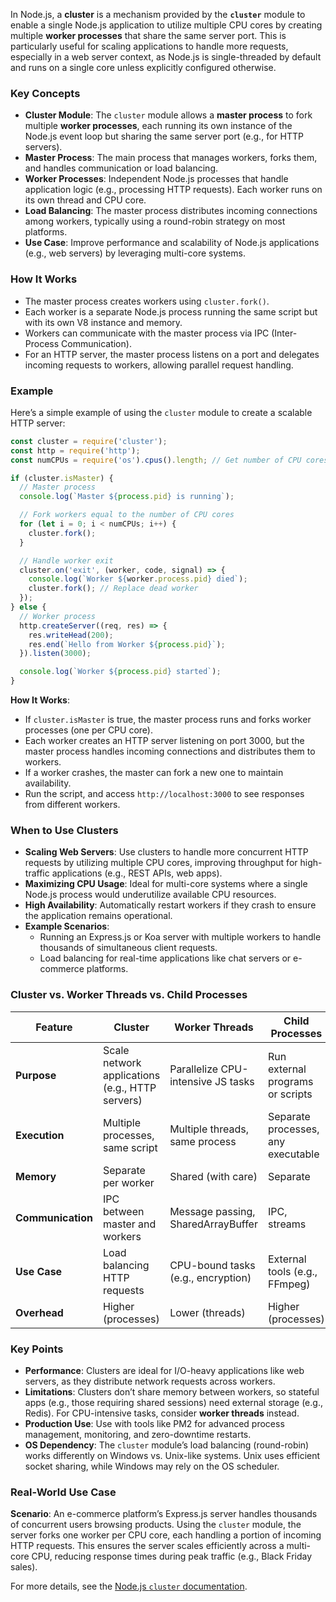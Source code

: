 In Node.js, a **cluster** is a mechanism provided by the **`cluster`** module to enable a single Node.js application to utilize multiple CPU cores by creating multiple **worker processes** that share the same server port. This is particularly useful for scaling applications to handle more requests, especially in a web server context, as Node.js is single-threaded by default and runs on a single core unless explicitly configured otherwise.

### Key Concepts
- **Cluster Module**: The `cluster` module allows a **master process** to fork multiple **worker processes**, each running its own instance of the Node.js event loop but sharing the same server port (e.g., for HTTP servers).
- **Master Process**: The main process that manages workers, forks them, and handles communication or load balancing.
- **Worker Processes**: Independent Node.js processes that handle application logic (e.g., processing HTTP requests). Each worker runs on its own thread and CPU core.
- **Load Balancing**: The master process distributes incoming connections among workers, typically using a round-robin strategy on most platforms.
- **Use Case**: Improve performance and scalability of Node.js applications (e.g., web servers) by leveraging multi-core systems.

### How It Works
- The master process creates workers using `cluster.fork()`.
- Each worker is a separate Node.js process running the same script but with its own V8 instance and memory.
- Workers can communicate with the master process via IPC (Inter-Process Communication).
- For an HTTP server, the master process listens on a port and delegates incoming requests to workers, allowing parallel request handling.

### Example
Here’s a simple example of using the `cluster` module to create a scalable HTTP server:

```javascript
const cluster = require('cluster');
const http = require('http');
const numCPUs = require('os').cpus().length; // Get number of CPU cores

if (cluster.isMaster) {
  // Master process
  console.log(`Master ${process.pid} is running`);

  // Fork workers equal to the number of CPU cores
  for (let i = 0; i < numCPUs; i++) {
    cluster.fork();
  }

  // Handle worker exit
  cluster.on('exit', (worker, code, signal) => {
    console.log(`Worker ${worker.process.pid} died`);
    cluster.fork(); // Replace dead worker
  });
} else {
  // Worker process
  http.createServer((req, res) => {
    res.writeHead(200);
    res.end(`Hello from Worker ${process.pid}`);
  }).listen(3000);

  console.log(`Worker ${process.pid} started`);
}
```

**How It Works**:
- If `cluster.isMaster` is true, the master process runs and forks worker processes (one per CPU core).
- Each worker creates an HTTP server listening on port 3000, but the master process handles incoming connections and distributes them to workers.
- If a worker crashes, the master can fork a new one to maintain availability.
- Run the script, and access `http://localhost:3000` to see responses from different workers.

### When to Use Clusters
- **Scaling Web Servers**: Use clusters to handle more concurrent HTTP requests by utilizing multiple CPU cores, improving throughput for high-traffic applications (e.g., REST APIs, web apps).
- **Maximizing CPU Usage**: Ideal for multi-core systems where a single Node.js process would underutilize available CPU resources.
- **High Availability**: Automatically restart workers if they crash to ensure the application remains operational.
- **Example Scenarios**:
  - Running an Express.js or Koa server with multiple workers to handle thousands of simultaneous client requests.
  - Load balancing for real-time applications like chat servers or e-commerce platforms.

### Cluster vs. Worker Threads vs. Child Processes
| **Feature**            | **Cluster**                          | **Worker Threads**                  | **Child Processes**                |
|------------------------|--------------------------------------|-------------------------------------|------------------------------------|
| **Purpose**            | Scale network applications (e.g., HTTP servers) | Parallelize CPU-intensive JS tasks | Run external programs or scripts   |
| **Execution**          | Multiple processes, same script      | Multiple threads, same process      | Separate processes, any executable |
| **Memory**             | Separate per worker                 | Shared (with care)                  | Separate                          |
| **Communication**      | IPC between master and workers       | Message passing, SharedArrayBuffer  | IPC, streams                      |
| **Use Case**           | Load balancing HTTP requests        | CPU-bound tasks (e.g., encryption)  | External tools (e.g., FFmpeg)      |
| **Overhead**           | Higher (processes)                  | Lower (threads)                     | Higher (processes)                 |

### Key Points
- **Performance**: Clusters are ideal for I/O-heavy applications like web servers, as they distribute network requests across workers.
- **Limitations**: Clusters don’t share memory between workers, so stateful apps (e.g., those requiring shared sessions) need external storage (e.g., Redis). For CPU-intensive tasks, consider **worker threads** instead.
- **Production Use**: Use with tools like PM2 for advanced process management, monitoring, and zero-downtime restarts.
- **OS Dependency**: The `cluster` module’s load balancing (round-robin) works differently on Windows vs. Unix-like systems. Unix uses efficient socket sharing, while Windows may rely on the OS scheduler.

### Real-World Use Case
**Scenario**: An e-commerce platform’s Express.js server handles thousands of concurrent users browsing products. Using the `cluster` module, the server forks one worker per CPU core, each handling a portion of incoming HTTP requests. This ensures the server scales efficiently across a multi-core CPU, reducing response times during peak traffic (e.g., Black Friday sales).

For more details, see the [Node.js `cluster` documentation](https://nodejs.org/api/cluster.html).